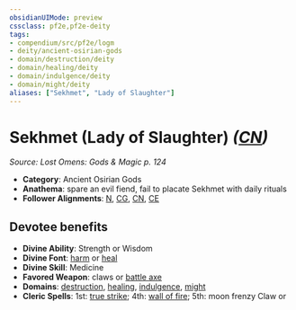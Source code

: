 ```yaml
---
obsidianUIMode: preview
cssclass: pf2e,pf2e-deity
tags:
- compendium/src/pf2e/logm
- deity/ancient-osirian-gods
- domain/destruction/deity
- domain/healing/deity
- domain/indulgence/deity
- domain/might/deity
aliases: ["Sekhmet", "Lady of Slaughter"]
---
```

# Sekhmet (Lady of Slaughter) *([CN](../../../Rules/traits/chaotic-neutral-b1.md))*  
*Source: Lost Omens: Gods & Magic p. 124*  

- **Category**: Ancient Osirian Gods
- **Anathema**: spare an evil fiend, fail to placate Sekhmet with daily rituals
- **Follower Alignments**: [N](../../../Rules/traits/neutral-b1.md), [CG](../../../Rules/traits/chaotic-good-b1.md), [CN](../../../Rules/traits/chaotic-neutral-b1.md), [CE](../../../Rules/traits/chaotic-evil-b1.md)

## Devotee benefits

- **Divine Ability**: Strength or Wisdom
- **Divine Font**: [harm](../../spells/harm.md) or [heal](../../spells/heal.md)
- **Divine Skill**: Medicine
- **Favored Weapon**: claws or [battle axe](../../equipment/items/battle-axe.md)
- **Domains**: [destruction](../domains.md#Destruction), [healing](../domains.md#Healing), [indulgence](../domains.md#Indulgence), [might](../domains.md#Might)
- **Cleric Spells**: 1st: [true strike](../../spells/true-strike.md); 4th: [wall of fire](../../spells/wall-of-fire.md); 5th: moon frenzy Claw or